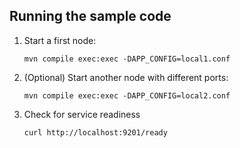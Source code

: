 ## Running the sample code

1. Start a first node:

    ```
    mvn compile exec:exec -DAPP_CONFIG=local1.conf
    ```

2. (Optional) Start another node with different ports:

    ```
    mvn compile exec:exec -DAPP_CONFIG=local2.conf
    ```

3. Check for service readiness

    ```
    curl http://localhost:9201/ready
    ```

